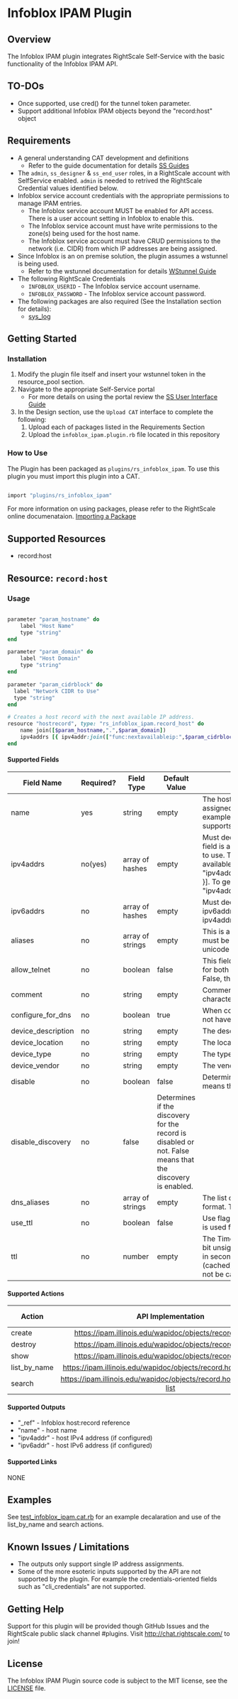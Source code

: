 # Infoblox IPAM Plugin

## Overview

The Infoblox IPAM plugin integrates RightScale Self-Service with the basic functionality of the Infoblox IPAM API.

## TO-DOs

- Once supported, use cred() for the tunnel token parameter.
- Support additional Infoblox IPAM objects beyond the "record:host" object

## Requirements

- A general understanding CAT development and definitions
  - Refer to the guide documentation for details [SS Guides](http://docs.rightscale.com/ss/guides/)
- The `admin`, `ss_designer` & `ss_end_user` roles, in a RightScale account with SelfService enabled.  `admin` is needed to retrived the RightScale Credential values identified below.
- Infoblox service account credentials with the appropriate permissions to manage IPAM entries.
  - The Infoblox service account MUST be enabled for API access. There is a user account setting in Infoblox to enable this.
  - The Infoblox service account must have write permissions to the zone(s) being used for the host name.
  - The Infoblox service account must have CRUD permissions to the network (i.e. CIDR) from which IP addresses are being assigned.
- Since Infoblox is an on premise solution, the plugin assumes a wstunnel is being used.
  - Refer to the wstunnel documentation for details [WStunnel Guide](http://docs.rightscale.com/faq/wstunnel_setup.html)
- The following RightScale Credentials
  - `INFOBLOX_USERID` - The Infoblox service account username.
  - `INFOBLOX_PASSWORD` - The Infoblox service account password.
- The following packages are also required (See the Installation section for details):
  - [sys_log](../../libraries/sys_log.rb)

## Getting Started

### Installation

1. Modify the plugin file itself and insert your wstunnel token in the resource_pool section.
1. Navigate to the appropriate Self-Service portal
   - For more details on using the portal review the [SS User Interface Guide](http://docs.rightscale.com/ss/guides/ss_user_interface_guide.html)
1. In the Design section, use the `Upload CAT` interface to complete the following:
   1. Upload each of packages listed in the Requirements Section
   1. Upload the `infoblox_ipam.plugin.rb` file located in this repository

### How to Use

The  Plugin has been packaged as `plugins/rs_infoblox_ipam`. To use this plugin you must import this plugin into a CAT.

```ruby

import "plugins/rs_infoblox_ipam"
```

For more information on using packages, please refer to the RightScale online documenataion. [Importing a Package](http://docs.rightscale.com/ss/guides/ss_packaging_cats.html#importing-a-package)

## Supported Resources

- record:host

## Resource: `record:host`

### Usage

```ruby

parameter "param_hostname" do
    label "Host Name"
    type "string"
end

parameter "param_domain" do
    label "Host Domain"
    type "string"
end

parameter "param_cidrblock" do
  label "Network CIDR to Use"
  type "string"
end

# Creates a host record with the next available IP address.
resource "hostrecord", type: "rs_infoblox_ipam.record_host" do
    name join([$param_hostname,".",$param_domain])
    ipv4addrs [{ ipv4addr:join(["func:nextavailableip:",$param_cidrblock]) }]
end
```

#### Supported Fields

| Field Name | Required? | Field Type | Default Value | Description |
|------------|-----------|------------|---------------|-------------|
| name | yes | string | empty | The host FQDN to which the IP is being assigned. Must contain the zone name (e.g. example.com) that the infoblox service account supports.  |
| ipv4addrs | no(yes) | array of hashes | empty | Must declare an ipv4addrs or an ipv6addrs. This field is an array of hashes declaring the address to use. This string can be used to get the next available IP: [{ "ipv4addr":"func:nextavailableip:10.1.124.0/24" }]. To get a specific IP use this: [{ "ipv4addr":"10.1.124.53" }] |
| ipv6addrs | no | array of hashes | empty | Must declare at least an ipv4addrs or an ipv6addrs. This field is constructed the same as ipv4addrs but with "ipv6addrs" in it. |
| aliases | no | array of strings | empty | This is a list of aliases for the host. The aliases must be in FQDN format. This value can be in unicode format. |
| allow_telnet | no | boolean | false | This field controls whether the credential is used for both the Telnet and SSH credentials. If set to False, the credential is used only for SSH.
| comment | no | string | empty | Comment for the record; maximum 256 characters. |
| configure_for_dns | no | boolean | true | When configure_for_dns is false, the host does not have parent zone information. |
| device_description | no | string | empty | The description of the device.
| device_location | no | string | empty | The location of the device. |
| device_type | no | string | empty | The type of the device. |
| device_vendor | no | string | empty | The vendor of the device. |
| disable | no | boolean | false | Determines if the record is disabled or not. False means that the record is enabled. |
| disable_discovery | no | false | Determines if the discovery for the record is disabled or not. False means that the discovery is enabled. |
| dns_aliases | no | array of strings | empty | The list of aliases for the host in punycode format. The name is a default dns name. |
| use_ttl | no | boolean | false | Use flag for ttl parameter. If not used, default ttl is used for records. |
| ttl | no | number | empty | The Time To Live (TTL) value for record. A 32-bit unsigned integer that represents the duration, in seconds, for which the record is valid (cached). Zero indicates that the record should not be cached. |

#### Supported Actions

| Action | API Implementation | Support Level |
|--------------|:----:|:-------------:|
| create | <https://ipam.illinois.edu/wapidoc/objects/record.host.html> | supported |
| destroy | <https://ipam.illinois.edu/wapidoc/objects/record.host.html> | supported |
| show | <https://ipam.illinois.edu/wapidoc/objects/record.host.html> | supported |
| list_by_name | <https://ipam.illinois.edu/wapidoc/objects/record.host.html#name> | supported |
| search | <https://ipam.illinois.edu/wapidoc/objects/record.host.html#fields-list> | supported |

#### Supported Outputs

- "_ref" - Infoblox host:record reference
- "name" - host name
- "ipv4addr" - host IPv4 address (if configured)
- "ipv6addr" - host IPv6 address (if configured)

#### Supported Links

NONE

## Examples

See [test_infoblox_ipam.cat.rb](./test_infoblox_ipam.cat.rb) for an example decalaration and use of the list_by_name and search actions.

## Known Issues / Limitations

- The outputs only support single IP address assignments.
- Some of the more esoteric inputs supported by the API are not supported by the plugin. For example the credentials-oriented fields such as "cli_credentials" are not supported.

## Getting Help

Support for this plugin will be provided though GitHub Issues and the RightScale public slack channel #plugins.
Visit <http://chat.rightscale.com/> to join!

## License

The Infoblox IPAM Plugin source code is subject to the MIT license, see the [LICENSE](../../LICENSE) file.

